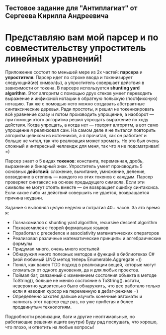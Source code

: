 ## Тестовое задание для "Антиплагиат" от Сергеева Кирилла Андреевича

# Представляю вам мой парсер и по совместительству упроститель линейных уравнений!

Приложение состоит по меньшей мере из 2х частей: **парсера** и **упростителя**. Парсер идет по строке ввода и токенизирует
следующий(ие) символ(ы), а упроститель совершает действия в зависимости от токена.
В парсере используется **shunting yard algorithm**. Этот алгоритм с помощью друх стеков умеет переводить выражение и инфиксной нотации в обратную польскую (постфиксную) нотацию.
Так же с помощью него можно создавать абстрактные синтаксические деревья. Ради простоты, я решил не токенизировать всё уравнение сразу и потом производить упрощение,
а наоборот — при помощи этого алгоритма решил упрощать выражение по ходу действия. Когда упрощать, а когда нет — говорит алгоритм, а вот само упрощение я реализовал сам.
На самом деле я не пытался повторить алгоритм целиком из источников, а я прочитал, как он работает и больше не читал, так что реализация может хромать.
Но это был очень сложный и интересный челлендж для меня, так что я не подсматривал! =)

Парсер знает о 5 видах **токенов**: константа, переменная, дробь, выражение и бинарный знак.
Упроститель умеет производить 5 основных **действий**: сложение, вычитание, умножение, деление, возведение в степень — каждого из этих токенов с каждым.
Парсер проверяет синтаксис на основе предыдущего символа. Если эти символы не могут стоять вместе — он возвращает ошибку синтаксиса.
Если какое либо из действий совершить не удается, возвращается причина неудачи.

Задание я выполнял целую неделю и потратил 40+ часов. За это время я:
- Познакомился c shunting yard algorithm, recursive descent algorithm
- Похнакомился с теорей формальных языков
- Поработал с precedence и associativity математических операторов
- Реализовал различные математические принципы и алгебраические формулы
- Придумал много, очень много костылей
- Обнаружил много полезных методов и функций в библиотеках C# (мой любимый LINQ метод теперь Enumerable.Aggregate =))
- Понял, как важен TDD подход в реализации вещей, которые могут сломаться от одного дуновения, да и для любых проектов.
- Поймал баг, связанный с изменением состояния объекта в методе ToString(), больше не меняю состояние в ToString().
    кстати, невероятно удивительно было обнаружить, что все работало только если я наводил курсор на переменную в дебаг-режиме =)
- Определенно захотел дальше изучить конечные автоматы и написать этот парсер еще раз, но уже прибегая к более продвинутым технологиям.

Подробности реализации, баги и другие неоптимальные, но работающие решения ищите внутри)
Буду рад послушать, что хорошо, что плохо, и ответить на любые вопросы!